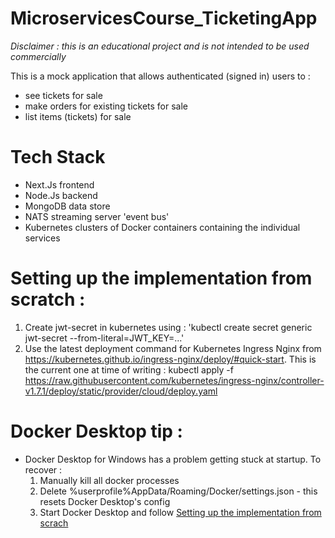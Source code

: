 # MicroservicesCourse_TicketingApp

*Disclaimer : this is an educational project and is not intended to be used commercially*

This is a mock application that allows authenticated (signed in) users to :
- see tickets for sale
- make orders for existing tickets for sale
- list items (tickets) for sale

# Tech Stack 
- Next.Js frontend
- Node.Js backend
- MongoDB data store
- NATS streaming server 'event bus'
- Kubernetes clusters of Docker containers containing the individual services

# Setting up the implementation from scratch : 
1) Create jwt-secret in kubernetes using : 'kubectl create secret generic jwt-secret --from-literal=JWT_KEY=...'
2) Use the latest deployment command for Kubernetes Ingress Nginx from https://kubernetes.github.io/ingress-nginx/deploy/#quick-start. This is the current one at time of writing : kubectl apply -f https://raw.githubusercontent.com/kubernetes/ingress-nginx/controller-v1.7.1/deploy/static/provider/cloud/deploy.yaml

# Docker Desktop tip : 
- Docker Desktop for Windows has a problem getting stuck at startup. To recover :
    1) Manually kill all docker processes
    2) Delete %userprofile%AppData/Roaming/Docker/settings.json - this resets Docker Desktop's config
    3) Start Docker Desktop and follow [Setting up the implementation from scrach](#setting-up-the-implementation-from-scratch)